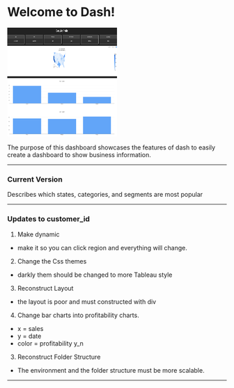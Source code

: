 # Welcome to Dash!

<img src="https://github.com/msjeffs/Sales_Dash/blob/master/assets/images/Screen%20Shot%202019-07-14%20at%2010.32.17%20AM.png" alt="alt text" width="50%" height="250"/>

The purpose of this dashboard showcases the features of dash to easily create
a dashboard to show business information.

---

### Current Version

Describes which states, categories, and segments are most popular

---

### Updates to customer_id

1. Make dynamic  
- make it so you can click region and everything will change.

2. Change the Css themes  
- darkly them should be changed to more Tableau style

3. Reconstruct Layout

- the layout is poor and must constructed with div

4. Change bar charts into profitability charts.  
- x = sales
- y = date
- color = profitability y_n


3. Reconstruct Folder Structure

- The environment and the folder structure must be more scalable.

---
